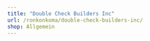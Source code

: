 ```yaml
---
title: "Double Check Builders Inc"
url: /ronkonkoma/double-check-builders-inc/
shop: Allgemein
---
```

